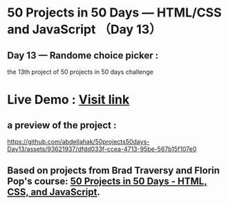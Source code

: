 # 50 Projects in 50 Days — HTML/CSS and JavaScript （Day 13）

## Day 13 — Randome choice picker :

the 13th project of 50 projects in 50 days challenge

# Live Demo : <a href="https://abdellahak.github.io/50projects50days-Day13/">Visit link</a>

## a preview of the project :





https://github.com/abdellahak/50projects50days-Day13/assets/93621937/dfdd033f-ccea-4713-95be-567b15f107e0








## Based on projects from Brad Traversy and Florin Pop's course: <a href="https://50projects50days.com">50 Projects in 50 Days - HTML, CSS, and JavaScript</a>.
